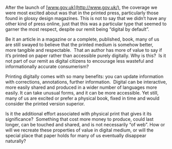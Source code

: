 

After the launch of [www.gov.uk](http://www.gov.uk/), the coverage we were most excited about was that in
the printed press, particularly those found in glossy design magazines. This is not to say that we
didn’t have any other kind of press online, just that this was a particular type that seemed to garner
the most respect, despite our remit being “digital by default”.

Be it an article in a magazine or a complete, published, book, many of us are still swayed to believe that the
printed medium is somehow better, more tangible and respectable.  That an author has more of
value to say if it’s printed on paper rather than accessible purely digitally. Why is this?  Is it
not part of our remit as digital citizens to encourage less wasteful and informationally accurate
consumerism?

Printing digitally comes with so many benefits: you can update information with corrections, annotations,
further information.  Digital can be interactive, more easily shared and produced in a wider number of
languages more easily. It can take unusual forms, and it can be more accessible. Yet still, many of us are
excited or prefer a physical book, fixed in time and would consider the printed version superior.

Is it the additional effort associated with physical print that gives it its significance?  Something
that cost more money to produce, could last longer, can be touched and shared, and is not necessarily
“of web”. How or will we recreate these properties of value in digital medium, or will the special
place that paper holds for many of us eventually disappear naturally?